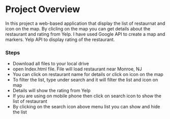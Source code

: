 # Project Overview

In this project a web-based application that display the list of restaurnat and icon on the map. By clicling on the map you can get details about the restaurant and rating from Yelp. I have used Google API to create a map and markers. Yelp API to display rating of the restaurant.

### Steps
* Download all files to your local drive
* open Index.html file. File will load restaurant near Monroe, NJ
* You can click on restaurant name for details or click on icon on the map
* To filter the list, type under search and it will filter the list and icon on map
* Details will show the rating from Yelp
* If you are using on mobile phone then click on search icon to show the list of restaurant
* By clicking on the search icon above menu list you can show and hide the list



